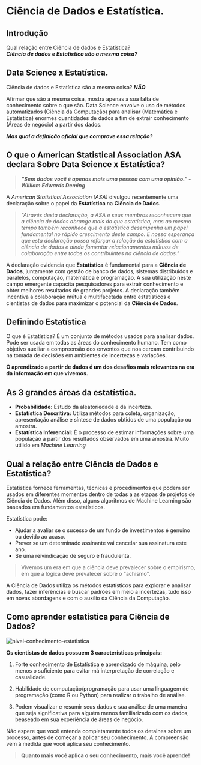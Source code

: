 # Ciência de Dados e Estatística.

## Introdução

<div>

Qual relação entre Ciência de dados e Estatística? <br/>
***Ciência de dados e Estatística são a mesma coisa?***
</div>

## Data Science x Estatística. 
<div>

Ciência de dados e Estatística são a mesma coisa? ***NÃO***

Afirmar que são a mesma coisa, mostra apenas a sua falta de conhecimento sobre o que são. 
Data Science envolve o uso de métodos automatizados (Ciência da Computação) para analisar (Matemática e Estatística) enormes quantidades de dados a fim de extrair conhecimento (Áreas de negócio) a partir dos dados. 

***Mas qual a definição oficial que comprove essa relação?***

## O que o American Statistical Association ASA declara Sobre Data Science x Estatística?
<div>

>***"Sem dados você é apenas mais uma pessoa com uma opinião." - William Edwards Deming***

A *American Statistical Association (ASA)* divulgou recentemente uma declaração sobre o papel da **Estatística** na **Ciência de Dados.** 

>_"Através desta declaração, a ASA e seus membros reconhecem que a ciência de dados abrange mais do que estatística, mas ao mesmo tempo também reconhece que a estatística desempenha um papel fundamental no rápido crescimento deste campo. É nossa esperança que esta declaração possa reforçar a relação da estatística com a ciência de dados e ainda fomentar relacionamentos mútuos de colaboração entre todos os contribuintes na ciência de dados."_

A declaração evidencia que **Estatística** é fundamental para a **Ciência de Dados**, juntamente com gestão de banco de dados, sistemas distribuídos e paralelos, computação, matemática e programação. A sua utilização neste campo emergente capacita pesquisadores para extrair conhecimento e obter melhores resultados de grandes projetos. A declaração também incentiva a colaboração mútua e multifacetada entre estatísticos e cientistas de dados para maximizar o potencial da **Ciência de Dados**. 

## Definindo Estatística
O que é Estatística?
É um conjunto de métodos usados para analisar dados. Pode ser usada em todas as áreas do conhecimento humano. Tem como objetivo auxiliar a compreensão dos enventos que nos cercam contribuindo na tomada de decisões em ambientes de incertezas e variações.

**O aprendizado a partir de dados é um dos desafios mais relevantes na era da informação em que vivemos.**

## As 3 grandes áreas da estatística. 
 * **Probabilidade:** Estudo da aleatoriedade e da incerteza. 
 * **Estatística Descritiva:** Utiliza métodos para coleta, organização, apresentação análise e síntese de dados obtidos de uma população ou amostra. 
 * **Estatística Inferencial:** É o processo de estimar informações sobre uma população a partir dos resultados observados em uma amostra. Muito utilido em *Machine Learning*

 ## Qual a relação entre Ciência de Dados e Estatística?
Estatística fornece ferramentas, técnicas e procedimentos que podem ser usados em diferentes momentos dentro de todas a as etapas de projetos de Ciência de Dados. Além disso, alguns algoritmos de Machine Learning são baseados em fundamentos estatísticos. 

 Estatística pode:
* Ajudar a avaliar se o sucesso de um fundo de investimentos é genuíno ou devido ao acaso.
* Prever se um determinado assinante vai cancelar sua assinatura este ano.
* Se uma reivindicação de seguro é fraudulenta. 

> Vivemos um era em que a ciência deve prevalecer sobre o empirismo, em que a lógica deve prevalecer sobre o "achismo".

A Ciência de Dados utiliza os métodos estatísticos para explorar e analisar dados, fazer inferências e buscar padrões em meio a incertezas, tudo isso em novas abordagens e com o auxílio da Ciência da Computação. 

## Como aprender estatística para Ciência de Dados?

![nivel-conhecimento-estatistica](https://user-images.githubusercontent.com/110253107/213274345-f8c41271-4d48-4372-83f0-a656280dce5b.png)

**Os cientistas de dados possuem 3 características principais:**
1. Forte conhecimento de Estatística e aprendizado de máquina, pelo menos o suficiente para evitar má interpretação de correlação e casualidade.

2. Habilidade de computação/programação para usar uma linguagem de programação (como R ou Python) para realizar o trabalho de análise. 

3. Podem visualizar e resumir seus dados e sua análise de uma maneira que seja significativa para alguém menos familiarizado com os dados, beaseado em sua experiência de áreas de negócio. 

Não espere que você entenda completamente todos os detalhes sobre um processo, antes de começar a aplicar seu conhecimento. A compreensão vem à medida que você aplica seu conhecimento. 

> **Quanto mais você aplica o seu conhecimento, mais você aprende!**


</div>
